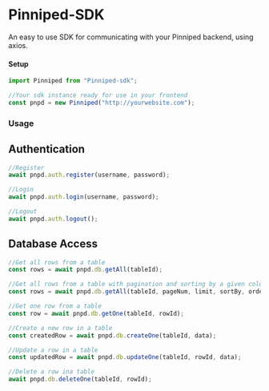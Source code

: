 # Pinniped-SDK

An easy to use SDK for communicating with your Pinniped backend, using
axios.

#### Setup

```javascript
import Pinniped from "Pinniped-sdk";

//Your sdk instance ready for use in your frontend
const pnpd = new Pinniped("http://yourwebsite.com");
```

### Usage

## Authentication

```javascript
//Register
await pnpd.auth.register(username, password);

//Login
await pnpd.auth.login(username, password);

//Logout
await pnpd.auth.logout();
```

## Database Access

```javascript
//Get all rows from a table
const rows = await pnpd.db.getAll(tableId);

//Get all rows from a table with pagination and sorting by a given column name
const rows = await pnpd.db.getAll(tableId, pageNum, limit, sortBy, order);

//Get one row from a table
const row = await pnpd.db.getOne(tableId, rowId);

//Create a new row in a table
const createdRow = await pnpd.db.createOne(tableId, data);

//Update a row in a table
const updatedRow = await pnpd.db.updateOne(tableId, rowId, data);

//Delete a row ina table
await pnpd.db.deleteOne(tableId, rowId);
```
